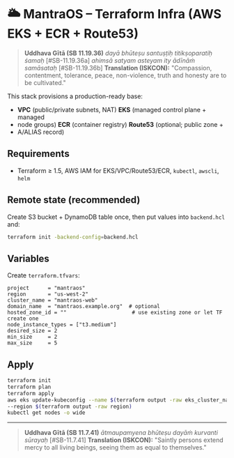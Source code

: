 # 🌥️ MantraOS – Terraform Infra (AWS EKS + ECR + Route53)

> **Uddhava Gītā (SB 11.19.36)** *dayā bhūteṣu santuṣṭiḥ titikṣoparatiḥ śamaḥ*
> [#SB-11.19.36a] *ahimsā satyam asteyam ity ādīnāṁ samāsataḥ* [#SB-11.19.36b]
> **Translation (ISKCON):** "Compassion, contentment, tolerance, peace,
non-violence, truth and honesty are to be cultivated."

This stack provisions a production-ready base:
- **VPC** (public/private subnets, NAT) **EKS** (managed control plane + managed
- node groups) **ECR** (container registry) **Route53** (optional; public zone +
- A/ALIAS record)

## Requirements

- Terraform ≥ 1.5, AWS IAM for EKS/VPC/Route53/ECR, `kubectl`, `awscli`, `helm`

## Remote state (recommended)

Create S3 bucket + DynamoDB table once, then put values into `backend.hcl` and:

```bash
terraform init -backend-config=backend.hcl
```

## Variables

Create `terraform.tfvars`:

```hcl
project      = "mantraos"
region       = "us-west-2"
cluster_name = "mantraos-web"
domain_name  = "mantraos.example.org"  # optional
hosted_zone_id = ""                     # use existing zone or let TF create one
node_instance_types = ["t3.medium"]
desired_size = 2
min_size     = 2
max_size     = 5
```

## Apply

```bash
terraform init
terraform plan
terraform apply
aws eks update-kubeconfig --name $(terraform output -raw eks_cluster_name)
--region $(terraform output -raw region)
kubectl get nodes -o wide
```

---

> **Uddhava Gītā (SB 11.7.41)** *ātmaupamyena bhūteṣu dayāṁ kurvanti sūrayaḥ*
> [#SB-11.7.41] **Translation (ISKCON):** "Saintly persons extend mercy to all
> living beings,
seeing them as equal to themselves."
